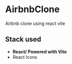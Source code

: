# AirbnbClone
Airbnb clone using react vite

## Stack used 
- __React/ Powered with Vite__
- React Icons
